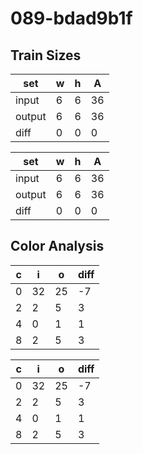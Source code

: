 # 089-bdad9b1f
## Train Sizes

|set|w|h|A|
|---|---|---|---|
|input|6|6|36|
|output|6|6|36|
|diff|0|0|0|


|set|w|h|A|
|---|---|---|---|
|input|6|6|36|
|output|6|6|36|
|diff|0|0|0|


## Color Analysis

|c|i|o|diff|
|---|---|---|---|
|0|32|25|-7|
|2|2|5|3|
|4|0|1|1|
|8|2|5|3|


|c|i|o|diff|
|---|---|---|---|
|0|32|25|-7|
|2|2|5|3|
|4|0|1|1|
|8|2|5|3|

